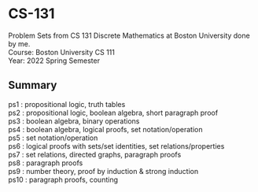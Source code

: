 # CS-131
Problem Sets from CS 131 Discrete Mathematics at Boston University done by me. </br>
Course: Boston University CS 111 </br>
Year: 2022 Spring Semester

Summary
-----
ps1 : propositional logic, truth tables <br/>
ps2 : propositional logic, boolean algebra, short paragraph proof <br/>
ps3 : boolean algebra, binary operations <br/>
ps4 : boolean algebra, logical proofs, set notation/operation <br/>
ps5 : set notation/operation <br/>
ps6 : logical proofs with sets/set identities, set relations/properties <br/>
ps7 : set relations, directed graphs, paragraph proofs <br/>
ps8 : paragraph proofs <br/>
ps9 : number theory, proof by induction & strong induction <br/>
ps10 : paragraph proofs, counting <br/>
